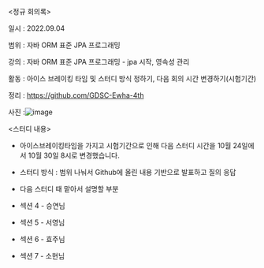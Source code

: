 <정규 회의록>

일시 : 2022.09.04

범위 : 자바 ORM 표준 JPA 프로그래밍

강의 : 자바 ORM 표준 JPA 프로그래밍 - jpa 시작, 영속성 관리

활동 : 아이스 브레이킹 타임 및 스터디 방식 정하기, 다음 회의 시간 변경하기(시험기간)

정리 : https://github.com/GDSC-Ewha-4th

사진 :![image](https://user-images.githubusercontent.com/79795051/193591540-d3d8e5e2-1f6d-4aae-a73b-5b0ad77650ce.png)

<스터디 내용>

- 아이스브레이킹타임을 가지고 시험기간으로 인해 다음 스터디 시간을 10월 24일에서 10월 30일 8시로 변경했습니다. 

- 스터디 방식 : 범위 나눠서 Github에 올린 내용 기반으로 발표하고 질의 응답

-  다음 스터디 때 맡아서 설명할 부분
  
  - 섹션 4 - 승연님
  
  - 섹션 5 - 서영님
  
  - 섹션 6 - 효주님
  
  - 섹션 7 - 소현님 


